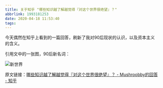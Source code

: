 ```yaml
---
title: 关于知乎 "哪些知识越了解越觉得『对这个世界很绝望』？"
abbrlink: 1993181253
date: 2020-04-18 11:53:40
tags:
---
```


今天偶然在知乎上看到的一篇回答，刷新了我对90后现状的认识，以及资本主义的含义。

引用文中的一张图，90后新名词：

![新世界](https://chenning02.github.io/Document/diary-img/zhihu_xinqiongren.jpg)

原文链接：[哪些知识越了解越觉得『对这个世界很绝望』？ - Mushroobby的回答 - 知乎](https://www.zhihu.com/question/308429562/answer/647578201)

